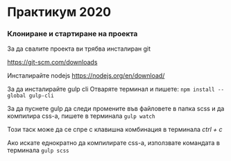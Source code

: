 # Практикум 2020

### Клониране и стартиране на проекта

За да свалите проекта ви трябва инсталиран git

https://git-scm.com/downloads

Инсталирайте nodejs
https://nodejs.org/en/download/

За да инсталирайте gulp cli
Отваряте терминал и пишете:
`npm install --global gulp-cli`

За да пуснете gulp да следи промените във файловете в папка scss и да компилира css-а, пишете в терминала
`gulp watch`

Този таск може да се спре с клавишна комбинация в терминала _ctrl + c_

Ако искате еднократно да компилирате css-a, използвате командата в терминала
`gulp scss`
